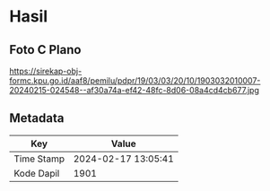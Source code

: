 # Hasil

## Foto C Plano

https://sirekap-obj-formc.kpu.go.id/aaf8/pemilu/pdpr/19/03/03/20/10/1903032010007-20240215-024548--af30a74a-ef42-48fc-8d06-08a4cd4cb677.jpg


## Metadata

| Key        | Value               |
| ---------- | ------------------- |
| Time Stamp | 2024-02-17 13:05:41 |
| Kode Dapil | 1901                |



